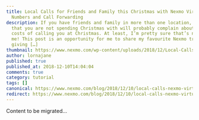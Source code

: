 ```yaml
---
title: Local Calls for Friends and Family this Christmas with Nexmo Virtual
  Numbers and Call Forwarding
description: If you have friends and family in more than one location, the ones
  that you are not spending Christmas with will probably complain about the
  costs of calling you at Christmas. At least, I’m pretty sure that’s not just
  me! This post is an opportunity for me to share my favourite Nexmo trick for
  giving […]
thumbnail: https://www.nexmo.com/wp-content/uploads/2018/12/Local-Calls-for-Friends-and-Family-this-Christmas.png
author: lornajane
published: true
published_at: 2018-12-10T14:04:04
comments: true
category: tutorial
tags: []
canonical: https://www.nexmo.com/blog/2018/12/10/local-calls-nexmo-virtual-numbers-call-forwarding-dr
redirect: https://www.nexmo.com/blog/2018/12/10/local-calls-nexmo-virtual-numbers-call-forwarding-dr
---
```

Content to be migrated...
